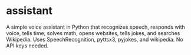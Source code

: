 # assistant
A simple voice assistant in Python that recognizes speech, responds with voice, tells time, solves math, opens websites, tells jokes, and searches Wikipedia. Uses SpeechRecognition, pyttsx3, pyjokes, and wikipedia. No API keys needed.
